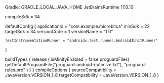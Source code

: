 Gradle: 
GRADLE_LOCAL_JAVA_HOME JetBrainsRuntime 17.0.10

compileSdk = 34

defaultConfig {
    applicationId = "com.example.microbitca"
    minSdk = 22
    targetSdk = 34
    versionCode = 1
    versionName = "1.0"

    testInstrumentationRunner = "androidx.test.runner.AndroidJUnitRunner"    
}

buildTypes {
    release {
        isMinifyEnabled = false
        proguardFiles(
            getDefaultProguardFile("proguard-android-optimize.txt"),
            "proguard-rules.pro"
        )
    }
}
compileOptions {
    sourceCompatibility = JavaVersion.VERSION_1_8
    targetCompatibility = JavaVersion.VERSION_1_8
}

